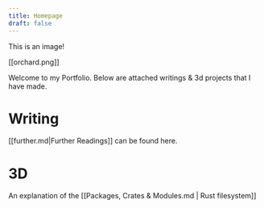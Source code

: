 ```yaml
---
title: Homepage
draft: false
---
```


This is an image!

[[orchard.png]]

Welcome to my Portfolio. Below are attached writings & 3d projects that I have made.

# Writing

[[further.md|Further Readings]] can be found here.

# 3D

An explanation of the [[Packages, Crates & Modules.md | Rust filesystem]]
